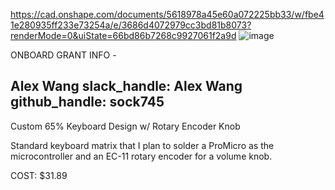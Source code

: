 
https://cad.onshape.com/documents/5618978a45e60a072225bb33/w/fbe41e280935ff233e73254a/e/3686d4072979cc3bd81b8073?renderMode=0&uiState=66bd86b7268c9927061f2a9d
![image](https://github.com/user-attachments/assets/95e6faf0-7039-420a-8228-5930c6d4ce6b)


ONBOARD GRANT INFO -

Alex Wang
slack_handle: Alex Wang
github_handle: sock745
---

Custom 65% Keyboard Design w/ Rotary Encoder Knob

Standard keyboard matrix that I plan to solder a ProMicro as the microcontroller and an EC-11 rotary encoder for a volume knob.

COST: $31.89
